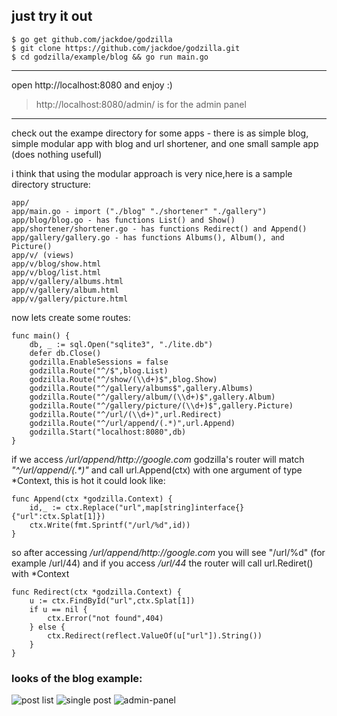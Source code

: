 ## just try it out
```
$ go get github.com/jackdoe/godzilla
$ git clone https://github.com/jackdoe/godzilla.git
$ cd godzilla/example/blog && go run main.go
```
***

open http://localhost:8080 and enjoy :)

> http://localhost:8080/admin/ is for the admin panel 

***
check out the exampe directory for some apps - there is as simple blog, simple modular app with blog and url shortener, and one small sample app (does nothing usefull)

i think that using the modular approach is very nice,here is a sample directory structure:
```
app/
app/main.go - import ("./blog" "./shortener" "./gallery")
app/blog/blog.go - has functions List() and Show()
app/shortener/shortener.go - has functions Redirect() and Append()
app/gallery/gallery.go - has functions Albums(), Album(), and Picture()
app/v/ (views)
app/v/blog/show.html
app/v/blog/list.html
app/v/gallery/albums.html
app/v/gallery/album.html
app/v/gallery/picture.html
```

now lets create some routes:
```
func main() {
    db, _ := sql.Open("sqlite3", "./lite.db")
    defer db.Close()
    godzilla.EnableSessions = false
    godzilla.Route("^/$",blog.List)
    godzilla.Route("^/show/(\\d+)$",blog.Show)
    godzilla.Route("^/gallery/albums$",gallery.Albums)
    godzilla.Route("^/gallery/album/(\\d+)$",gallery.Album)
    godzilla.Route("^/gallery/picture/(\\d+)$",gallery.Picture)
    godzilla.Route("^/url/(\\d+)",url.Redirect)
    godzilla.Route("^/url/append/(.*)",url.Append)
    godzilla.Start("localhost:8080",db)
}
```
if we access _/url/append/http://google.com_ godzilla's router will match _"^/url/append/(.*)"_
and call url.Append(ctx) with one argument of type *Context, this is hot it could look like:
```
func Append(ctx *godzilla.Context) {
    id,_ := ctx.Replace("url",map[string]interface{}{"url":ctx.Splat[1]})
    ctx.Write(fmt.Sprintf("/url/%d",id))
}
```
so after accessing _/url/append/http://google.com_ you will see "/url/%d" (for example /url/44)
and if you access _/url/44_ the router will call url.Rediret() with *Context
```
func Redirect(ctx *godzilla.Context) {
    u := ctx.FindById("url",ctx.Splat[1])
    if u == nil {
        ctx.Error("not found",404)
    } else {
        ctx.Redirect(reflect.ValueOf(u["url"]).String())
    }
}
```

### looks of the blog example:

![post list](http://img690.imageshack.us/img690/576/screenshot20120828at926.png)
![single post](http://img502.imageshack.us/img502/2151/screenshot20120828at927.png)
![admin-panel](http://img845.imageshack.us/img845/2151/screenshot20120828at927.png)
